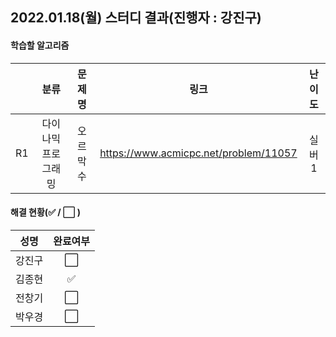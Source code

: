 ## 2022.01.18(월) 스터디 결과(진행자 : 강진구)

#### 학습할 알고리즘

|      |        분류        |  문제명   |                 링크                  | 난이도 |
| :--: | :----------------: | :-------: | :-----------------------------------: | :----: |
|  R1  | 다이나믹프로그래밍 | 오르막 수 | https://www.acmicpc.net/problem/11057 | 실버1  |

#### 해결 현황(:white_check_mark: / :white_large_square:  )

|  성명  |       완료여부       |
| :----: | :------------------: |
| 강진구 | :white_large_square: |
| 김종현 |  :white_check_mark:  |
| 전창기 | :white_large_square: |
| 박우경 | :white_large_square: |


